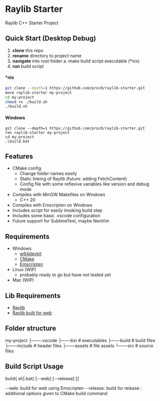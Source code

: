 # Raylib Starter

Raylib C++ Starter Project

## Quick Start (Desktop Debug)

1. **clone** this repo
2. **rename** directory to project name
3. **navigate** into root folder
   a. make build script executable (\*nix)
4. **run** build script

#### \*nix

```bash
git clone --depth=1 https://github.com/proc0/raylib-starter.git
move raylib-starter my-project
cd my-project
chmod +x ./build.sh
./build.sh
```

#### Windows

```Batch
git clone --depth=1 https://github.com/proc0/raylib-starter.git
ren raylib-starter my-project
cd my-project
.\build.bat
```

## Features

- CMake config
  - Change folder names easily
  - Static linking of Raylib (future: adding FetchContent)
  - Config file with some reflexive variables like version and debug mode
- Compiles with MinGW Makefiles on Windows
  - C++ 20
- Compiles with Emscripten on Windows
- Includes script for easily invoking build step
- Includes some basic .vscode configuration
- Future support for SublimeText, maybe NeoVim

## Requirements

- Windows
  - [w64devkit](https://github.com/skeeto/w64devkit)
  - [CMake](https://cmake.org)
  - [Emscripten](https://emscripten.org)
- Linux (WIP)
  - probably ready to go but have not tested yet
- Mac (WIP)

## Lib Requirements

- [Raylib](https://github.com/raysan5/raylib)
- [Raylib built for web](<https://github.com/raysan5/raylib/wiki/Working-for-Web-(HTML5)>)

## Folder structure

my-project
├───.vscode
├───bin # executables
├───build # build files
├───include # header files
├───assets # file assets
└───src # source files

## Build Script Usage

build{.sh|.bat} [--web] [--release] [<options>]

--web: build for web using Emscripten
--release: build for release
<options>: additional options given to CMake build command
